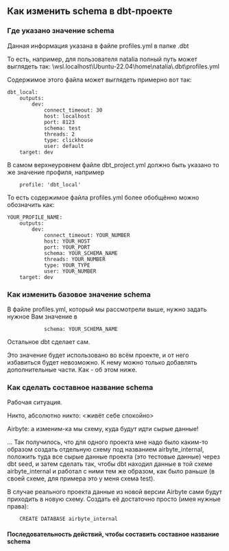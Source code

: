 ## Как изменить schema в dbt-проекте
### Где указано значение schema

Данная информация указана в файле profiles.yml в папке .dbt

То есть, например, для пользователя natalia полный путь может выглядеть так:
\\wsl.localhost\Ubuntu-22.04\home\natalia\\.dbt\profiles.yml

Содержимое этого файла может выглядеть примерно вот так:


    dbt_local:
        outputs:
            dev:
                connect_timeout: 30
                host: localhost
                port: 8123
                schema: test
                threads: 2
                type: clickhouse
                user: default
        target: dev

В самом верхнеуровнем файле dbt_project.yml должно быть указано то же значение профиля, например

        profile: 'dbt_local'

То есть содержимое файла profiles.yml более обобщённо можно обозначить как:

    YOUR_PROFILE_NAME:
        outputs:
            dev:
                connect_timeout: YOUR_NUMBER
                host: YOUR_HOST
                port: YOUR_PORT
                schema: YOUR_SCHEMA_NAME
                threads: YOUR_NUMBER
                type: YOUR_TYPE
                user: YOUR_NUMBER
        target: dev

### Как изменить базовое значение schema

В файле profiles.yml, который мы рассмотрели выше, нужно задать нужное Вам значение в 

                schema: YOUR_SCHEMA_NAME

Остальное dbt сделает сам.

Это значение будет использовано во всём проекте, и от него избавиться будет невозможно. К нему можно только добавлять дополнительные части. Как - об этом ниже.

### Как сделать составное название schema

Рабочая ситуация.

Никто, абсолютно никто: <живёт себе спокойно>


Airbyte: а изменим-ка мы схему, куда будут идти сырые данные!

... Так получилось, что для одного проекта мне надо было каким-то образом создать отдельную схему под названием airbyte_internal, положить туда все сырые данные проекта (это тестовые данные) через dbt seed, и затем сделать так, чтобы dbt находил данные в той схеме airbyte_internal и работал с ними тем же образом, как было раньше (в своей схеме, для примера это у меня схема test).

В случае реального проекта данные из новой версии Airbyte сами будут приходить в новую схему. Создать её достаточно просто (имея нужные права): 

        CREATE DATABASE airbyte_internal
  
#### Последовательность действий, чтобы составить составное название schema
